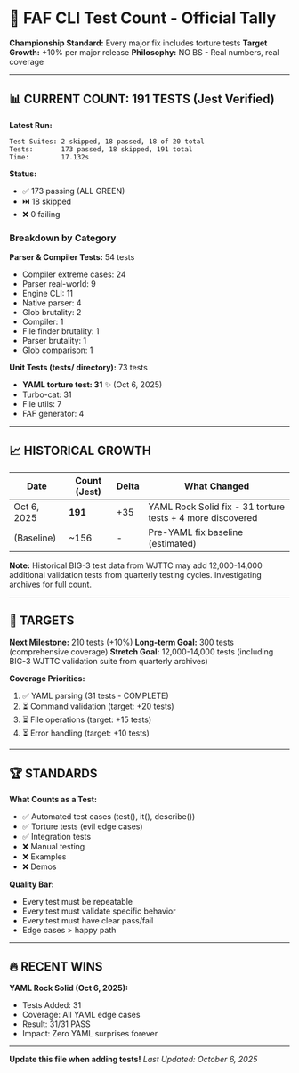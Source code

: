 # 🧪 FAF CLI Test Count - Official Tally

**Championship Standard:** Every major fix includes torture tests
**Target Growth:** +10% per major release
**Philosophy:** NO BS - Real numbers, real coverage

---

## 📊 CURRENT COUNT: 191 TESTS (Jest Verified)

**Latest Run:**
```
Test Suites: 2 skipped, 18 passed, 18 of 20 total
Tests:       173 passed, 18 skipped, 191 total
Time:        17.132s
```

**Status:**
- ✅ 173 passing (ALL GREEN)
- ⏭️ 18 skipped
- ❌ 0 failing

### Breakdown by Category

**Parser & Compiler Tests:** 54 tests
- Compiler extreme cases: 24
- Parser real-world: 9
- Engine CLI: 11
- Native parser: 4
- Glob brutality: 2
- Compiler: 1
- File finder brutality: 1
- Parser brutality: 1
- Glob comparison: 1

**Unit Tests (tests/ directory):** 73 tests
- **YAML torture test: 31** ✨ (Oct 6, 2025)
- Turbo-cat: 31
- File utils: 7
- FAF generator: 4

---

## 📈 HISTORICAL GROWTH

| Date | Count (Jest) | Delta | What Changed |
|------|--------------|-------|--------------|
| Oct 6, 2025 | **191** | +35 | YAML Rock Solid fix - 31 torture tests + 4 more discovered |
| (Baseline) | ~156 | - | Pre-YAML fix baseline (estimated) |

**Note:** Historical BIG-3 test data from WJTTC may add 12,000-14,000 additional validation tests from quarterly testing cycles. Investigating archives for full count.

---

## 🎯 TARGETS

**Next Milestone:** 210 tests (+10%)
**Long-term Goal:** 300 tests (comprehensive coverage)
**Stretch Goal:** 12,000-14,000 tests (including BIG-3 WJTTC validation suite from quarterly archives)

**Coverage Priorities:**
1. ✅ YAML parsing (31 tests - COMPLETE)
2. ⏳ Command validation (target: +20 tests)
3. ⏳ File operations (target: +15 tests)
4. ⏳ Error handling (target: +10 tests)

---

## 🏆 STANDARDS

**What Counts as a Test:**
- ✅ Automated test cases (test(), it(), describe())
- ✅ Torture tests (evil edge cases)
- ✅ Integration tests
- ❌ Manual testing
- ❌ Examples
- ❌ Demos

**Quality Bar:**
- Every test must be repeatable
- Every test must validate specific behavior
- Every test must have clear pass/fail
- Edge cases > happy path

---

## 🔥 RECENT WINS

**YAML Rock Solid (Oct 6, 2025):**
- Tests Added: 31
- Coverage: All YAML edge cases
- Result: 31/31 PASS
- Impact: Zero YAML surprises forever

---

**Update this file when adding tests!**
*Last Updated: October 6, 2025*

